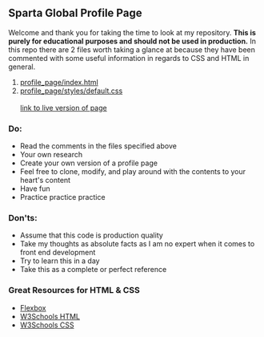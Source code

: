 ## Sparta Global Profile Page
Welcome and thank you for taking the time to look at my repository. **This is purely for educational purposes and should not be used in production.** In this repo there are 2 files worth taking a glance at because they have been commented with some useful information in regards to CSS and HTML in general.
1. [profile_page/index.html](https://github.com/Nicholas-W-Thom/SpartaProfilePage/blob/main/profile_page/index.html)
2. [profile_page/styles/default.css](https://github.com/Nicholas-W-Thom/SpartaProfilePage/blob/main/profile_page/styles/default.css)<br /><br />
[link to live version of page](https://nicholas-w-thom.github.io/SpartaProfilePage/profile_page/index.html)
### Do:
- Read the comments in the files specified above
- Your own research
- Create your own version of a profile page
- Feel free to clone, modify, and play around with the contents to your heart's content
- Have fun
- Practice practice practice
### Don'ts:
- Assume that this code is production quality
- Take my thoughts as absolute facts as I am no expert when it comes to front end development
- Try to learn this in a day
- Take this as a complete or perfect reference

### Great Resources for HTML & CSS
- [Flexbox](https://css-tricks.com/snippets/css/a-guide-to-flexbox/)
- [W3Schools HTML](https://www.w3schools.com/html/default.asp)
- [W3Schools CSS](https://www.w3schools.com/css/default.asp)
